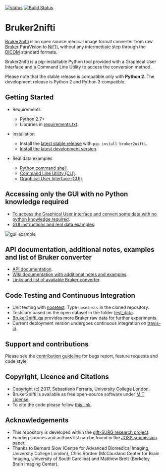 [![status](http://joss.theoj.org/papers/2ee6a3a3b1a4d8df1633f601bf2b0ffe/status.svg)](http://joss.theoj.org/papers/2ee6a3a3b1a4d8df1633f601bf2b0ffe)
[![Build Status](https://travis-ci.org/SebastianoF/bruker2nifti.svg?branch=master)](https://travis-ci.org/SebastianoF/bruker2nifti)

# Bruker2nifti

[Bruker2nifti](https://github.com/SebastianoF/bruker2nifti) is an open source medical image format converter from raw [Bruker](http://imaging.mrc-cbu.cam.ac.uk/imaging/FormatBruker) 
ParaVision to [NifTi](https://nifti.nimh.nih.gov/nifti-1), without any intermediate step through the [DICOM](http://dicom.nema.org/standard.html) standard formats.

Bruker2nifti is a pip-installable Python tool provided with a Graphical User Interface and a Command Line Utility to access the conversion method.

Please note that the stable release is compatible only with **Python 2**. The development release is Python 2 and Python 3 compatible.

## Getting Started
+ Requirements
    - Python 2.7+ 
    - Libraries in [requirements.txt](https://github.com/SebastianoF/bruker2nifti/blob/master/requirements.txt).

+ Installation
    - Install the [latest stable release](https://github.com/SebastianoF/bruker2nifti/releases) with `pip install bruker2nifti`.
    - [Install the latest development version](https://github.com/SebastianoF/bruker2nifti/wiki/Installing-stable-version-and-development-version).

+ Real data examples
    - [Python command shell](https://github.com/SebastianoF/bruker2nifti/wiki/Example:-use-bruker2nifti-via-Python-command-shell).
    - [Command Line Utility (CLI)](https://github.com/SebastianoF/bruker2nifti/wiki/Example:-use-bruker2nifti-via-Command-Line-Utility).
    - [Graphical User Interface (GUI)](https://github.com/SebastianoF/bruker2nifti/wiki/Graphical-User-Interface-Examples).

## Accessing only the GUI with no Python knowledge required
+ [To access the Graphical User interface and convert some data with no python knowledge required](https://github.com/SebastianoF/bruker2nifti/wiki/Up-and-running-for-non-Python-developers).
+ [GUI instructions and real data examples](https://github.com/SebastianoF/bruker2nifti/wiki/Graphical-User-Interface-Examples).


![gui_example](https://github.com/SebastianoF/bruker2nifti/blob/master/screenshots/gui_example2.jpg)

## API documentation, additional notes, examples and list of Bruker converter
+ [API documentation](http://bruker2nifti.readthedocs.io/en/latest/).
+ [Wiki documentation with additional notes and examples](https://github.com/SebastianoF/bruker2nifti/wiki).
+ [Links and list of available Bruker converter](https://github.com/SebastianoF/bruker2nifti/wiki/References).

## Code Testing and Continuous Integration

+ Unit testing with [nosetest](http://pythontesting.net/framework/nose/nose-introduction/). 
Type `nosetests` in the cloned repository.
+ Tests are based on the open dataset in the folder 
[test_data](https://github.com/SebastianoF/bruker2nifti/tree/master/test_data).
+ [Bruker2nifti_qa](https://gitlab.com/naveau/bruker2nifti_qa/tree/master) provides more Bruker raw data for further experiments.
+ Current deployment version undergoes continuous integration on [travis-ci](https://travis-ci.org/SebastianoF/bruker2nifti).

## Support and contributions
Please see the [contribution guideline](https://github.com/SebastianoF/bruker2nifti/blob/master/CONTRIBUTE.md) for bugs report,
feature requests and code style.

## Copyright, Licence and Citations 
+ Copyright (c) 2017, Sebastiano Ferraris, University College London.
+ Bruker2nifti is available as free open-source software under [MIT License](https://github.com/SebastianoF/bruker2nifti/blob/master/LICENCE.txt).
+ To cite the code please follow [this link](http://joss.theoj.org/papers/2ee6a3a3b1a4d8df1633f601bf2b0ffe).

## Acknowledgements
+ This repository is developed within the [gift-SURG research project](http://www.gift-surg.ac.uk).
+ Funding sources and authors list can be found in the [JOSS submission paper](https://github.com/SebastianoF/bruker2nifti/blob/master/paper/paper.md). 
+ Thanks to 
Bernard Siow (Centre for Advanced Biomedical Imaging, University College London), 
Chris Rorden (McCausland Center for Brain Imaging, University of South Carolina) 
and 
Matthew Brett (Berkeley Brain Imaging Center).
 
